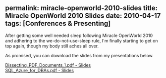 permalink: miracle-openworld-2010-slides
title: Miracle OpenWorld 2010 Slides
date: 2010-04-17
tags: [Conferences & Presenting]
---
After getting some well needed sleep following Miracle OpenWorld 2010 and adhering to the we-do-not-use-sleep rule, I'm finally starting to get on top again, though my body still aches all over.

<!-- more -->

As promised, you can download the slides from my presentations below.

[Dissecting_PDF_Documents_1.pdf - Slides](http://improve.dk/wp-content/uploads/2010/04/Dissecting_PDF_Documents_1.pdf)  
[SQL_Azure_for_DBAs.pdf - Slides](http://improve.dk/wp-content/uploads/2010/04/SQL_Azure_for_DBAs.pdf)
